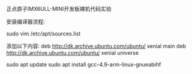 正点原子IMX6ULL-MINI开发板裸机代码实验

安装编译器流程:

sudo vim /etc/apt/sources.list

添加以下内容:
deb http://dk.archive.ubuntu.com/ubuntu/ xenial main
deb http://dk.archive.ubuntu.com/ubuntu/ xenial universe

sudo apt update
sudo apt install gcc-4.9-arm-linux-gnueabihf